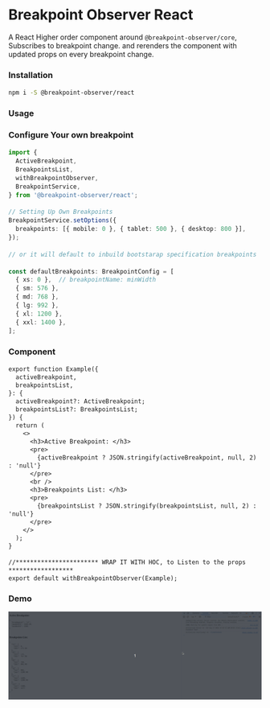 # Breakpoint Observer React

A React Higher order component around `@breakpoint-observer/core`, Subscribes to breakpoint change. and rerenders the component with updated props on every breakpoint change.



### Installation

```bash
npm i -S @breakpoint-observer/react
```

### Usage

### Configure Your own breakpoint

```typescript
import {
  ActiveBreakpoint,
  BreakpointsList,
  withBreakpointObserver,
  BreakpointService,
} from '@breakpoint-observer/react';

// Setting Up Own Breakpoints
BreakpointService.setOptions({
  breakpoints: [{ mobile: 0 }, { tablet: 500 }, { desktop: 800 }],
});

// or it will default to inbuild bootstarap specification breakpoints

const defaultBreakpoints: BreakpointConfig = [
  { xs: 0 },  // breakpointName: minWidth
  { sm: 576 },
  { md: 768 },
  { lg: 992 },
  { xl: 1200 },
  { xxl: 1400 },
];

```

### Component 

```tsx
export function Example({
  activeBreakpoint,
  breakpointsList,
}: {
  activeBreakpoint?: ActiveBreakpoint;
  breakpointsList?: BreakpointsList;
}) {
  return (
    <>
      <h3>Active Breakpoint: </h3>
      <pre>
        {activeBreakpoint ? JSON.stringify(activeBreakpoint, null, 2) : 'null'}
      </pre>
      <br />
      <h3>Breakpoints List: </h3>
      <pre>
        {breakpointsList ? JSON.stringify(breakpointsList, null, 2) : 'null'}
      </pre>
    </>
  );
}

//*********************** WRAP IT WITH HOC, to Listen to the props ******************
export default withBreakpointObserver(Example);

```


### Demo
![Demo Image](../../docs/static/img/react-breakpoint-observer.gif)
